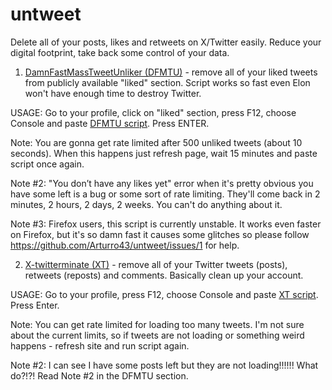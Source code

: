 # untweet
Delete all of your posts, likes and retweets on X/Twitter easily. Reduce your digital footprint, take back some control of your data.

1. [DamnFastMassTweetUnliker (DFMTU)](https://gist.github.com/Arturro43/3b54fbdffc332a07361595a6c290fa75) - remove all of your liked tweets from publicly available "liked" section. Script works so fast even Elon won't have enough time to destroy Twitter.

USAGE: Go to your profile, click on "liked" section, press F12, choose Console and paste [DFMTU script](https://gist.github.com/Arturro43/3b54fbdffc332a07361595a6c290fa75). Press ENTER.

Note: You are gonna get rate limited after 500 unliked tweets (about 10 seconds). When this happens just refresh page, wait 15 minutes and paste script once again.

Note #2: "You don’t have any likes yet" error when it's pretty obvious you have some left is a bug or some sort of rate limiting. They'll come back in 2 minutes, 2 hours, 2 days, 2 weeks. You can't do anything about it. 

Note #3: Firefox users, this script is currently unstable. It works even faster on Firefox, but it's so damn fast it causes some glitches so please follow https://github.com/Arturro43/untweet/issues/1 for help.

2. [X-twitterminate (XT)](https://gist.github.com/Arturro43/6b8e81d77aef9a0f3945eb351bf571a2) - remove all of your Twitter tweets (posts), retweets (reposts) and comments. Basically clean up your account.

USAGE: Go to your profile, press F12, choose Console and paste [XT script](https://gist.github.com/Arturro43/6b8e81d77aef9a0f3945eb351bf571a2). Press Enter.

Note: You can get rate limited for loading too many tweets. I'm not sure about the current limits, so if tweets are not loading or something weird happens - refresh site and run script again.

Note #2: I can see I have some posts left but they are not loading!!!!!! What do?!?! Read Note #2 in the DFMTU section.
